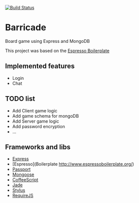 [![Build Status](https://travis-ci.org/Mamuuut/Barricade.png)](https://travis-ci.org/Mamuuut/Barricade)

Barricade
=========

Board game using Express and MongoDB

This project was based on the [Espresso Boilerplate](http://www.espressoboilerplate.org/)

Implemented features
---------

*   Login
*   Chat

TODO list
---------

*   Add Client game logic
*   Add game schema for mongoDB
*   Add Server game logic
*   Add password encryption
*   ...

Frameworks and libs
---------

*   [Express](http://expressjs.com/)
*   [Espresso](Boilerplate http://www.espressoboilerplate.org/)
*   [Passport](http://passportjs.org/)
*   [Mongoose](http://mongoosejs.com/)
*   [CoffeeScript](http://coffeescript.org/)
*   [Jade](http://jade-lang.com/)
*   [Stylus](http://learnboost.github.com/stylus/)
*   [RequireJS](http://requirejs.org/)
